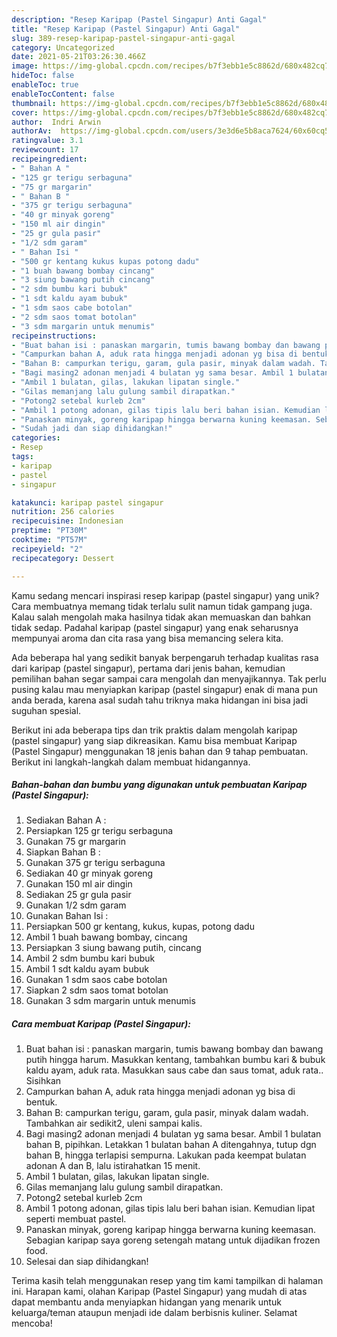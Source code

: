 ```yaml
---
description: "Resep Karipap (Pastel Singapur) Anti Gagal"
title: "Resep Karipap (Pastel Singapur) Anti Gagal"
slug: 389-resep-karipap-pastel-singapur-anti-gagal
category: Uncategorized
date: 2021-05-21T03:26:30.466Z
image: https://img-global.cpcdn.com/recipes/b7f3ebb1e5c8862d/680x482cq70/karipap-pastel-singapur-foto-resep-utama.jpg
hideToc: false
enableToc: true
enableTocContent: false
thumbnail: https://img-global.cpcdn.com/recipes/b7f3ebb1e5c8862d/680x482cq70/karipap-pastel-singapur-foto-resep-utama.jpg
cover: https://img-global.cpcdn.com/recipes/b7f3ebb1e5c8862d/680x482cq70/karipap-pastel-singapur-foto-resep-utama.jpg
author:  Indri Arwin
authorAv:  https://img-global.cpcdn.com/users/3e3d6e5b8aca7624/60x60cq50/avatar.jpg
ratingvalue: 3.1
reviewcount: 17
recipeingredient:
- " Bahan A "
- "125 gr terigu serbaguna"
- "75 gr margarin"
- " Bahan B "
- "375 gr terigu serbaguna"
- "40 gr minyak goreng"
- "150 ml air dingin"
- "25 gr gula pasir"
- "1/2 sdm garam"
- " Bahan Isi "
- "500 gr kentang kukus kupas potong dadu"
- "1 buah bawang bombay cincang"
- "3 siung bawang putih cincang"
- "2 sdm bumbu kari bubuk"
- "1 sdt kaldu ayam bubuk"
- "1 sdm saos cabe botolan"
- "2 sdm saos tomat botolan"
- "3 sdm margarin untuk menumis"
recipeinstructions:
- "Buat bahan isi : panaskan margarin, tumis bawang bombay dan bawang putih hingga harum. Masukkan kentang, tambahkan bumbu kari &amp; bubuk kaldu ayam, aduk rata. Masukkan saus cabe dan saus tomat, aduk rata.. Sisihkan"
- "Campurkan bahan A, aduk rata hingga menjadi adonan yg bisa di bentuk."
- "Bahan B: campurkan terigu, garam, gula pasir, minyak dalam wadah. Tambahkan air sedikit2, uleni sampai kalis."
- "Bagi masing2 adonan menjadi 4 bulatan yg sama besar. Ambil 1 bulatan bahan B, pipihkan. Letakkan 1 bulatan bahan A ditengahnya, tutup dgn bahan B, hingga terlapisi sempurna. Lakukan pada keempat bulatan adonan A dan B, lalu istirahatkan 15 menit."
- "Ambil 1 bulatan, gilas, lakukan lipatan single."
- "Gilas memanjang lalu gulung sambil dirapatkan."
- "Potong2 setebal kurleb 2cm"
- "Ambil 1 potong adonan, gilas tipis lalu beri bahan isian. Kemudian lipat seperti membuat pastel."
- "Panaskan minyak, goreng karipap hingga berwarna kuning keemasan. Sebagian karipap saya goreng setengah matang untuk dijadikan frozen food."
- "Sudah jadi dan siap dihidangkan!"
categories:
- Resep
tags:
- karipap
- pastel
- singapur

katakunci: karipap pastel singapur 
nutrition: 256 calories
recipecuisine: Indonesian
preptime: "PT30M"
cooktime: "PT57M"
recipeyield: "2"
recipecategory: Dessert

---
```



Kamu sedang mencari inspirasi resep karipap (pastel singapur) yang unik? Cara membuatnya memang tidak terlalu sulit namun tidak gampang juga. Kalau salah mengolah maka hasilnya tidak akan memuaskan dan bahkan tidak sedap. Padahal karipap (pastel singapur) yang enak seharusnya mempunyai aroma dan cita rasa yang bisa memancing selera kita.




Ada beberapa hal yang sedikit banyak berpengaruh terhadap kualitas rasa dari karipap (pastel singapur), pertama dari jenis bahan, kemudian pemilihan bahan segar sampai cara mengolah dan menyajikannya. Tak perlu pusing kalau mau menyiapkan karipap (pastel singapur) enak di mana pun anda berada, karena asal sudah tahu triknya maka hidangan ini bisa jadi suguhan spesial.


Berikut ini ada beberapa tips dan trik praktis dalam mengolah karipap (pastel singapur) yang siap dikreasikan. Kamu bisa membuat Karipap (Pastel Singapur) menggunakan 18 jenis bahan dan 9 tahap pembuatan. Berikut ini langkah-langkah dalam membuat hidangannya.

<!--inarticleads1-->

##### Bahan-bahan dan bumbu yang digunakan untuk pembuatan Karipap (Pastel Singapur):

1. Sediakan  Bahan A :
1. Persiapkan 125 gr terigu serbaguna
1. Gunakan 75 gr margarin
1. Siapkan  Bahan B :
1. Gunakan 375 gr terigu serbaguna
1. Sediakan 40 gr minyak goreng
1. Gunakan 150 ml air dingin
1. Sediakan 25 gr gula pasir
1. Gunakan 1/2 sdm garam
1. Gunakan  Bahan Isi :
1. Persiapkan 500 gr kentang, kukus, kupas, potong dadu
1. Ambil 1 buah bawang bombay, cincang
1. Persiapkan 3 siung bawang putih, cincang
1. Ambil 2 sdm bumbu kari bubuk
1. Ambil 1 sdt kaldu ayam bubuk
1. Gunakan 1 sdm saos cabe botolan
1. Siapkan 2 sdm saos tomat botolan
1. Gunakan 3 sdm margarin untuk menumis




<!--inarticleads2-->

##### Cara membuat Karipap (Pastel Singapur):

1. Buat bahan isi : panaskan margarin, tumis bawang bombay dan bawang putih hingga harum. Masukkan kentang, tambahkan bumbu kari &amp; bubuk kaldu ayam, aduk rata. Masukkan saus cabe dan saus tomat, aduk rata.. Sisihkan
1. Campurkan bahan A, aduk rata hingga menjadi adonan yg bisa di bentuk.
1. Bahan B: campurkan terigu, garam, gula pasir, minyak dalam wadah. Tambahkan air sedikit2, uleni sampai kalis.
1. Bagi masing2 adonan menjadi 4 bulatan yg sama besar. Ambil 1 bulatan bahan B, pipihkan. Letakkan 1 bulatan bahan A ditengahnya, tutup dgn bahan B, hingga terlapisi sempurna. Lakukan pada keempat bulatan adonan A dan B, lalu istirahatkan 15 menit.
1. Ambil 1 bulatan, gilas, lakukan lipatan single.
1. Gilas memanjang lalu gulung sambil dirapatkan.
1. Potong2 setebal kurleb 2cm
1. Ambil 1 potong adonan, gilas tipis lalu beri bahan isian. Kemudian lipat seperti membuat pastel.
1. Panaskan minyak, goreng karipap hingga berwarna kuning keemasan. Sebagian karipap saya goreng setengah matang untuk dijadikan frozen food.
1. Selesai dan siap dihidangkan!



Terima kasih telah menggunakan resep yang tim kami tampilkan di halaman ini. Harapan kami, olahan Karipap (Pastel Singapur) yang mudah di atas dapat membantu anda menyiapkan hidangan yang menarik untuk keluarga/teman ataupun menjadi ide dalam berbisnis kuliner. Selamat mencoba!
